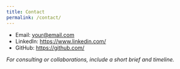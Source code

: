 ```yaml
---
title: Contact
permalink: /contact/
---
```


- Email: your@email.com  
- LinkedIn: <https://www.linkedin.com/>  
- GitHub: <https://github.com/>

_For consulting or collaborations, include a short brief and timeline._